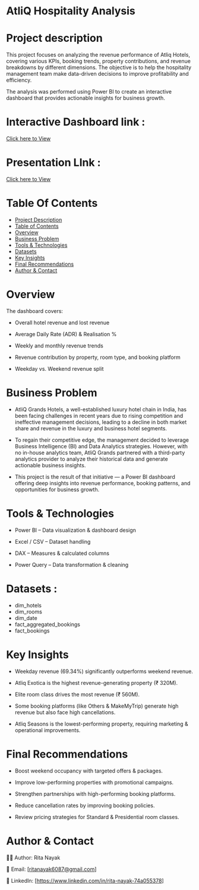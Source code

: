 
# AtliQ Hospitality Analysis

# Project description 

This project focuses on analyzing the revenue performance of Atliq Hotels, covering various KPIs, booking trends, property contributions, and revenue breakdowns by different dimensions. The objective is to help the hospitality management team make data-driven decisions to improve profitability and efficiency.

The analysis was performed using Power BI to create an interactive dashboard that provides actionable insights for business growth.

# Interactive Dashboard link :

[Click here to View](https://app.powerbi.com/view?r=eyJrIjoiNzM3ZDQxYmYtNmNjNi00MTFmLTk2MDEtMDY0M2Q1ZDhkMDU0IiwidCI6ImM2ZTU0OWIzLTVmNDUtNDAzMi1hYWU5LWQ0MjQ0ZGM1YjJjNCJ9)

# Presentation LInk : 

[Click here to View]()

# Table Of Contents 

- [Project Description](#2-project-description)  
- [Table of Contents](#3-table-of-contents)  
- [Overview](#4-overview)  
- [Business Problem](#5-business-problem)    
- [Tools & Technologies](#7-tools--technologies)  
- [Datasets](#data-sets)  
- [Key Insights](#11-key-insights)  
- [Final Recommendations](#13-final-recommendations)  
- [Author & Contact](#14-author--contact)  

# Overview

The dashboard covers:

- Overall hotel revenue and lost revenue

- Average Daily Rate (ADR) & Realisation %

- Weekly and monthly revenue trends

- Revenue contribution by property, room type, and booking platform

- Weekday vs. Weekend revenue split

# Business Problem 

- AtliQ Grands Hotels, a well-established luxury hotel chain in India, has been facing challenges in recent years due to rising competition and ineffective management decisions, leading to a decline in both market share and revenue in the luxury and business hotel segments.

- To regain their competitive edge, the management decided to leverage Business Intelligence (BI) and Data Analytics strategies. However, with no in-house analytics team, AtliQ Grands partnered with a third-party analytics provider to analyze their historical data and generate actionable business insights.

- This project is the result of that initiative — a Power BI dashboard offering deep insights into revenue performance, booking patterns, and opportunities for business growth.


# Tools & Technologies

- Power BI – Data visualization & dashboard design

- Excel / CSV – Dataset handling

- DAX – Measures & calculated columns

- Power Query – Data transformation & cleaning

# Datasets : 

 - dim_hotels
 - dim_rooms
 - dim_date
 - fact_aggregated_bookings
 - fact_bookings

# Key Insights

- Weekday revenue (69.34%) significantly outperforms weekend revenue.

- Atliq Exotica is the highest revenue-generating property (₹ 320M).

- Elite room class drives the most revenue (₹ 560M).

- Some booking platforms (like Others & MakeMyTrip) generate high revenue but also face high cancellations.

- Atliq Seasons is the lowest-performing property, requiring marketing & operational improvements.


# Final Recommendations

- Boost weekend occupancy with targeted offers & packages.

- Improve low-performing properties with promotional campaigns.

- Strengthen partnerships with high-performing booking platforms.

- Reduce cancellation rates by improving booking policies.

- Review pricing strategies for Standard & Presidential room classes.

# Author & Contact 

👩‍💻 Author: Rita Nayak

📧 Email: [ritanayak6087@gmail.com]

🔗 LinkedIn: [https://www.linkedin.com/in/rita-nayak-74a055378]




